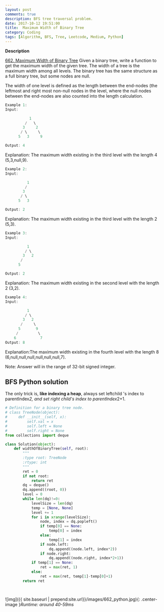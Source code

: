 ```yaml
---
layout: post
comments: true
description: BFS tree traversal problem.
date: 2017-10-12 19:51:00
title:  Maximum Width of Binary Tree
category: Coding
tags: [Algorithm, BFS, Tree, Leetcode, Medium, Python]
---
```


**Description**

[662. Maximum Width of Binary Tree](https://leetcode.com/problems/maximum-width-of-binary-tree/description/)
Given a binary tree, write a function to get the maximum width of the given tree. The width of a tree is the maximum width among all levels. The binary tree has the same structure as a full binary tree, but some nodes are null.

The width of one level is defined as the length between the end-nodes (the leftmost and right most non-null nodes in the level, where the null nodes between the end-nodes are also counted into the length calculation.
```java
Example 1:
Input: 

           1
         /   \
        3     2
       / \     \  
      5   3     9 

Output: 4
```
Explanation: The maximum width existing in the third level with the length 4 (5,3,null,9).
```java
Example 2:
Input: 

          1
         /  
        3    
       / \       
      5   3     

Output: 2
```
Explanation: The maximum width existing in the third level with the length 2 (5,3).
```java
Example 3:
Input: 

          1
         / \
        3   2 
       /        
      5      

Output: 2
```
Explanation: The maximum width existing in the second level with the length 2 (3,2).
```java
Example 4:
Input: 

          1
         / \
        3   2
       /     \  
      5       9 
     /         \
    6           7
Output: 8
```
Explanation:The maximum width existing in the fourth level with the length 8 (6,null,null,null,null,null,null,7).


Note: Answer will in the range of 32-bit signed integer.


## BFS Python solution
The only trick is, **like indexing a heap**, always set leftchild 's index to parentIndex*2, and set right child's index to parentIndex*2+1.

```python
# Definition for a binary tree node.
# class TreeNode(object):
#     def __init__(self, x):
#         self.val = x
#         self.left = None
#         self.right = None
from collections import deque

class Solution(object):
    def widthOfBinaryTree(self, root):
        """
        :type root: TreeNode
        :rtype: int
        """
        ret = 0
        if not root:
            return ret
        dq = deque()
        dq.append((root, 0))
        level = 0
        while len(dq)!=0:
            levelSize = len(dq)
            temp = [None, None]
            level += 1
            for i in xrange(levelSize):
                node, index = dq.popleft()
                if temp[0] == None:
                    temp[0] = index
                else:
                    temp[1] = index
                if node.left:
                    dq.append((node.left, index*2))
                if node.right:
                    dq.append((node.right, index*2+1))
            if temp[1] == None:
                ret = max(ret, 1)
            else:
                ret = max(ret, temp[1]-temp[0]+1)
        return ret
                    
                    

```

![img]({{ site.baseurl | prepend:site.url}}/images/662_python.jpg){: .center-image }*Runtime: around 40-59ms*
